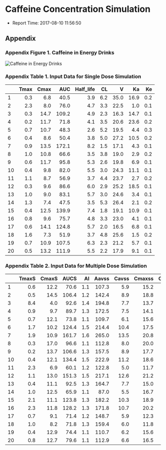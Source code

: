 

# Caffeine Concentration Simulation

- Report Time: 2017-08-10 11:56:50 

## Appendix

### Appendix Figure 1. Caffeine in Energy Drinks

![Caffeine in Energy Drinks](Caffeine-Content-in-Energy-Drinks.jpg)

### Appendix Table 1. Input Data for Single Dose Simulation


|   | Tmax| Cmax|   AUC| Half_life|  CL|    V|   Ka|  Ke|
|:--|----:|----:|-----:|---------:|---:|----:|----:|---:|
|1  |  0.3|  6.8|  40.5|       3.9| 6.2| 35.0| 16.9| 0.2|
|2  |  2.3|  8.0|  76.0|       4.7| 3.3| 22.5|  1.0| 0.1|
|3  |  0.3| 14.7| 109.2|       4.9| 2.3| 16.3| 14.7| 0.1|
|4  |  0.2| 11.7|  71.8|       4.1| 3.5| 20.6| 23.6| 0.2|
|5  |  0.7| 10.7|  48.3|       2.6| 5.2| 19.5|  4.4| 0.3|
|6  |  0.4|  8.6|  50.4|       3.8| 5.0| 27.2| 10.5| 0.2|
|7  |  0.9| 13.5| 172.1|       8.2| 1.5| 17.1|  4.3| 0.1|
|8  |  1.0| 10.8|  66.6|       3.5| 3.8| 19.0|  2.9| 0.2|
|9  |  0.6| 11.7|  95.8|       5.3| 2.6| 19.8|  6.9| 0.1|
|10 |  0.4|  9.8|  82.0|       5.5| 3.0| 24.3| 11.1| 0.1|
|11 |  1.1|  8.7|  56.9|       3.7| 4.4| 23.7|  2.7| 0.2|
|12 |  0.3|  9.6|  86.6|       6.0| 2.9| 25.2| 18.5| 0.1|
|13 |  1.0|  9.0|  83.1|       5.7| 3.0| 24.6|  3.4| 0.1|
|14 |  1.3|  7.4|  47.5|       3.5| 5.3| 26.4|  2.1| 0.2|
|15 |  0.4| 12.5| 139.9|       7.4| 1.8| 19.1| 10.9| 0.1|
|16 |  0.8|  9.6|  75.7|       4.8| 3.3| 23.0|  4.1| 0.1|
|17 |  0.6| 14.1| 124.8|       5.7| 2.0| 16.5|  6.8| 0.1|
|18 |  1.6|  7.3|  51.9|       3.7| 4.8| 25.6|  1.5| 0.2|
|19 |  0.7| 10.9| 107.5|       6.3| 2.3| 21.2|  5.7| 0.1|
|20 |  0.5| 13.2| 111.9|       5.5| 2.2| 17.9|  9.1| 0.1|

### Appendix Table 2. Input Data for Multiple Dose Simulation


|   | TmaxS| CmaxS|  AUCS|  AI| Aavss| Cavss| Cmaxss| Cminss|
|:--|-----:|-----:|-----:|---:|-----:|-----:|------:|------:|
|1  |   0.6|  12.2|  70.6| 1.1| 107.3|   5.9|   15.2|    1.5|
|2  |   0.5|  14.5| 106.4| 1.2| 142.4|   8.9|   18.8|    3.3|
|3  |   8.4|   4.0|  92.6| 1.4| 194.8|   7.7|   13.7|    3.8|
|4  |   0.9|   9.7|  89.7| 1.3| 172.5|   7.5|   14.1|    3.3|
|5  |   0.7|  12.1|  73.8| 1.1| 109.7|   6.1|   15.6|    1.6|
|6  |   1.7|  10.2| 124.4| 1.5| 214.4|  10.4|   17.5|    5.5|
|7  |   1.9|  10.9| 161.7| 1.6| 265.0|  13.5|   20.8|    8.1|
|8  |   0.3|  17.0|  96.6| 1.1| 112.8|   8.0|   20.0|    2.2|
|9  |   0.2|  13.7| 106.6| 1.3| 157.5|   8.9|   17.7|    3.6|
|10 |   0.4|  12.1| 134.4| 1.5| 222.9|  11.2|   18.6|    6.1|
|11 |   2.3|   6.9|  60.1| 1.2| 122.8|   5.0|   11.7|    1.5|
|12 |   1.1|  13.0| 151.3| 1.5| 217.1|  12.6|   21.2|    6.7|
|13 |   0.4|  11.1|  92.5| 1.3| 164.7|   7.7|   15.0|    3.3|
|14 |   1.0|  12.5|  65.9| 1.1|  87.0|   5.5|   16.7|    0.9|
|15 |   2.1|  11.1| 123.8| 1.3| 182.2|  10.3|   18.9|    4.8|
|16 |   2.3|  11.8| 128.2| 1.3| 171.8|  10.7|   20.2|    4.7|
|17 |   0.7|   9.1|  71.4| 1.2| 148.7|   5.9|   12.3|    2.3|
|18 |   1.0|   8.2|  71.8| 1.3| 159.4|   6.0|   11.8|    2.5|
|19 |   0.4|  12.9|  74.4| 1.1| 110.7|   6.2|   15.6|    1.6|
|20 |   0.8|  12.7|  79.6| 1.1| 112.9|   6.6|   16.5|    1.8|

